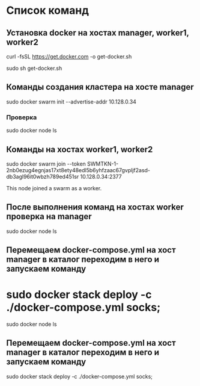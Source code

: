 # Список команд

## Установка docker на хостах manager, worker1, worker2
curl -fsSL https://get.docker.com -o get-docker.sh

sudo sh get-docker.sh

## Команды создания кластера на хосте manager
sudo docker swarm init --advertise-addr 10.128.0.34

### Проверка
sudo docker node ls

## Команды на хостах worker1, worker2
sudo docker swarm join --token SWMTKN-1-2nb0ezug4egnjas17xt8ety48edl5b6yhfzaac67gvpljf2asd-db3agl96it0wbzh789ed451sr 10.128.0.34:2377

This node joined a swarm as a worker.

## После выполнения команд на хостах worker проверка на manager

sudo docker node ls

## Перемещаем docker-compose.yml на хост manager в каталог переходим в него и запускаем команду
sudo docker stack deploy -c ./docker-compose.yml socks;
=======

sudo docker node ls

## Перемещаем docker-compose.yml на хост manager в каталог переходим в него и запускаем команду

sudo docker stack deploy -c ./docker-compose.yml socks;

